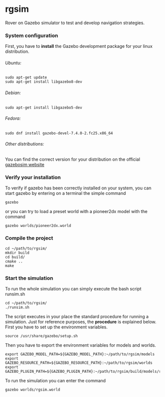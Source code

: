 # **rgsim**
Rover on Gazebo simulator to test and develop navigation strategies.

### **System configuration**
First, you have to **install** the Gazebo development package for your linux distribution.
###### Ubuntu:
```
sudo apt-get update
sudo apt-get install libgazebo8-dev
```
###### Debian:
```
sudo apt-get install libgazebo5-dev
```
###### Fedora:
```
sudo dnf install gazebo-devel-7.4.0-2.fc25.x86_64
```
###### Other distributions:
You can find the correct version for your distribution on the official [gazebosim website](http://gazebosim.org/tutorials?cat=install)

### **Verify your installation**
To verify if gazebo has been correctly installed on your system, you can start gazebo by entering on a terminal the simple command
```
gazebo
```
or you can try to load a preset world with a pioneer2dx model with the command
```
gazebo worlds/pioneer2dx.world
```

### **Compile the project**
```
cd ~/path/to/rgsim/
mkdir build
cd build/
cmake ..
make
```

### **Start the simulation**
To run the whole simulation you can simply execute the bash script runsim.sh
```
cd ~/path/to/rgsim/
./runsim.sh
```

The script executes in your place the standard procedure for running a simulation.
Just for reference purposes, the **procedure** is explained below.
First you have to set up the environment variables.
```
source /usr/share/gazebo/setup.sh
```
Then you have to export the environment variables for models and worlds.
```
export GAZEBO_MODEL_PATH=${GAZEBO_MODEL_PATH}:~/path/to/rgsim/models
export GAZEBO_RESOURCE_PATH=${GAZEBO_RESOURCE_PATH}:~/path/to/rgsim/worlds
export GAZEBO_PLUGIN_PATH=${GAZEBO_PLUGIN_PATH}:~/path/to/rgsim/build/models/robot
```
To run the simulation you can enter the command
```
gazebo worlds/rgsim.world
```
